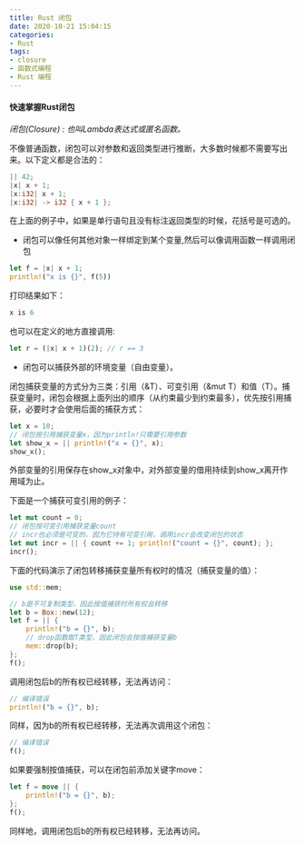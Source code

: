 ```yaml
---
title: Rust 闭包
date: 2020-10-21 15:04:15
categories:
- Rust
tags:
- closure
- 函数式编程
- Rust 编程
---
```


#### 快速掌握Rust闭包

*闭包(Closure) : 也叫Lambda表达式或匿名函数。*

不像普通函数，闭包可以对参数和返回类型进行推断，大多数时候都不需要写出来。以下定义都是合法的：

``` rust
|| 42;
|x| x + 1;
|x:i32| x + 1;
|x:i32| -> i32 { x + 1 };
```

在上面的例子中，如果是单行语句且没有标注返回类型的时候，花括号是可选的。

* 闭包可以像任何其他对象一样绑定到某个变量,然后可以像调用函数一样调用闭包

``` rust
let f = |x| x + 1;
println!("x is {}", f(5))
```
打印结果如下：

``` rust
x is 6
```

也可以在定义的地方直接调用:

``` rust
let r = (|x| x + 1)(2); // r == 3
```

* 闭包可以捕获外部的环境变量（自由变量）。

闭包捕获变量的方式分为三类：引用（&T）、可变引用（&mut T）和值（T）。捕获变量时，闭包会根据上面列出的顺序（从约束最少到约束最多），优先按引用捕获，必要时才会使用后面的捕获方式：

``` rust
let x = 10;
// 闭包按引用捕获变量x，因为println!只需要引用参数
let show_x = || println!("x = {}", x);
show_x();
```
外部变量的引用保存在show_x对象中，对外部变量的借用持续到show_x离开作用域为止。

下面是一个捕获可变引用的例子：

``` rust
let mut count = 0;
// 闭包按可变引用捕获变量count 
// incr也必须是可变的，因为它持有可变引用，调用incr会改变闭包的状态
let mut incr = || { count += 1; println!("count = {}", count); };
incr();
```

下面的代码演示了闭包转移捕获变量所有权时的情况（捕获变量的值）：

``` rust
use std::mem;

// b是不可复制类型，因此按值捕获时所有权会转移
let b = Box::new(12);
let f = || {
    println!("b = {}", b);
    // drop函数取T类型，因此闭包会按值捕获变量b
    mem::drop(b);
};
f();
```

调用闭包后b的所有权已经转移，无法再访问：

``` rust
// 编译错误
println!("b = {}", b);
```
同样，因为b的所有权已经转移，无法再次调用这个闭包：

``` rust
// 编译错误
f();
```

如果要强制按值捕获，可以在闭包前添加关键字move：

``` rust
let f = move || {
    println!("b = {}", b);
};
f();
```

同样地，调用闭包后b的所有权已经转移，无法再访问。


